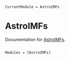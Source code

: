 ```@meta
CurrentModule = AstroIMFs
```

# AstroIMFs

Documentation for [AstroIMFs](https://github.com/lucasvalenzuela/AstroIMFs.jl).

```@index
```

```@autodocs
Modules = [AstroIMFs]
```
